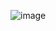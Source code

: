 ![image](https://user-images.githubusercontent.com/15645692/145687695-5281167c-a478-4655-b92d-fb1726473368.png)



